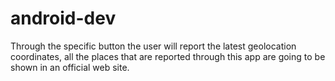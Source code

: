 # android-dev
Through the specific button the user will report the latest geolocation coordinates, all the places that are reported through this app are going to be shown in an official web site. 
